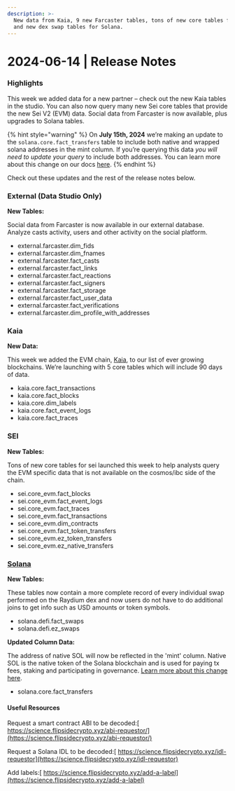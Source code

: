 ```yaml
---
description: >-
  New data from Kaia, 9 new Farcaster tables, tons of new core tables for SEI,
  and new dex swap tables for Solana.
---
```


# 2024-06-14 | Release Notes

### Highlights

This week we added data for a new partner – check out the new Kaia tables in the studio. You can also now query many new Sei core tables that provide the new Sei V2 (EVM) data. Social data from Farcaster is now available, plus upgrades to Solana tables.

{% hint style="warning" %}
On **July 15th, 2024** we’re making an update to the `solana.core.fact_transfers` table to include both native and wrapped solana addresses in the mint column. If you’re querying this data _you will need to update your query_ to include both addresses. You can learn more about this change on our docs [here](https://docs.flipsidecrypto.xyz/product-special-releases/2024-06-13-solana-native-wrapped-addresses).
{% endhint %}

Check out these updates and the rest of the release notes below.

### External (Data Studio Only)

**New Tables:**

Social data from Farcaster is now available in our external database. Analyze casts activity, users and other activity on the social platform.&#x20;

* external.farcaster.dim\_fids
* external.farcaster.dim\_fnames
* external.farcaster.fact\_casts
* external.farcaster.fact\_links
* external.farcaster.fact\_reactions
* external.farcaster.fact\_signers
* external.farcaster.fact\_storage
* external.farcaster.fact\_user\_data
* external.farcaster.fact\_verifications
* external.farcaster.dim\_profile\_with\_addresses

### Kaia

**New Data:**

This week we added the EVM chain, [Kaia](https://klaytn.foundation/say-hello-to-kaia/), to our list of ever growing blockchains. We’re launching with 5 core tables which will include 90 days of data.

* kaia.core.fact\_transactions
* kaia.core.fact\_blocks
* kaia.core.dim\_labels
* kaia.core.fact\_event\_logs
* kaia.core.fact\_traces

### SEI

**New Tables:**

Tons of new core tables for sei launched this week to help analysts query the EVM specific data that is not available on the cosmos/ibc side of the chain.

* sei.core\_evm.fact\_blocks
* sei.core\_evm.fact\_event\_logs
* sei.core\_evm.fact\_traces
* sei.core\_evm.fact\_transactions
* sei.core\_evm.dim\_contracts
* sei.core\_evm.fact\_token\_transfers
* sei.core\_evm.ez\_token\_transfers
* sei.core\_evm.ez\_native\_transfers

### [Solana](https://flipsidecrypto.github.io/solana-models/#!/overview)

**New Tables:**

These tables now contain a more complete record of every individual swap performed on the Raydium dex and now users do not have to do additional joins to get info such as USD amounts or token symbols.

* solana.defi.fact\_swaps
* solana.defi.ez\_swaps

**Updated Column Data:**

The address of native SOL will now be reflected in the 'mint' column. Native SOL is the native token of the Solana blockchain and is used for paying tx fees, staking and participating in governance. [Learn more about this change here](https://docs.flipsidecrypto.xyz/product-special-releases/2024-06-13-solana-native-wrapped-addresses).

* solana.core.fact\_transfers

#### Useful Resources

Request a smart contract ABI to be decoded:[ https://science.flipsidecrypto.xyz/abi-requestor/](https://science.flipsidecrypto.xyz/abi-requestor/)

Request a Solana IDL to be decoded:[ https://science.flipsidecrypto.xyz/idl-requestor](https://science.flipsidecrypto.xyz/idl-requestor)

Add labels:[ https://science.flipsidecrypto.xyz/add-a-label](https://science.flipsidecrypto.xyz/add-a-label)
